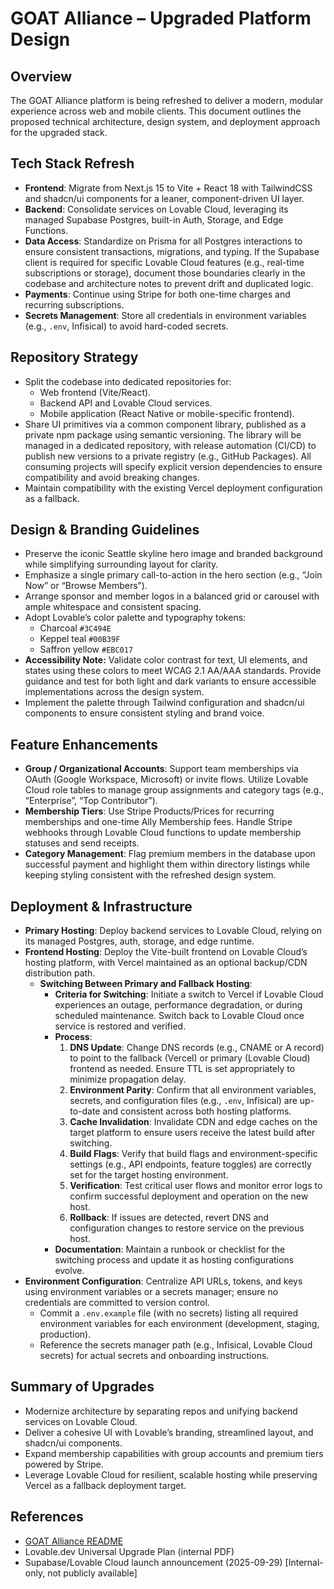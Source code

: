 # GOAT Alliance – Upgraded Platform Design

## Overview
The GOAT Alliance platform is being refreshed to deliver a modern, modular experience across web and mobile clients. This document outlines the proposed technical architecture, design system, and deployment approach for the upgraded stack.

## Tech Stack Refresh
- **Frontend**: Migrate from Next.js 15 to Vite + React 18 with TailwindCSS and shadcn/ui components for a leaner, component-driven UI layer.
- **Backend**: Consolidate services on Lovable Cloud, leveraging its managed Supabase Postgres, built-in Auth, Storage, and Edge Functions.
- **Data Access**: Standardize on Prisma for all Postgres interactions to ensure consistent transactions, migrations, and typing. If the Supabase client is required for specific Lovable Cloud features (e.g., real-time subscriptions or storage), document those boundaries clearly in the codebase and architecture notes to prevent drift and duplicated logic.
- **Payments**: Continue using Stripe for both one-time charges and recurring subscriptions.
- **Secrets Management**: Store all credentials in environment variables (e.g., `.env`, Infisical) to avoid hard-coded secrets.

## Repository Strategy
- Split the codebase into dedicated repositories for:
  - Web frontend (Vite/React).
  - Backend API and Lovable Cloud services.
  - Mobile application (React Native or mobile-specific frontend).
- Share UI primitives via a common component library, published as a private npm package using semantic versioning. The library will be managed in a dedicated repository, with release automation (CI/CD) to publish new versions to a private registry (e.g., GitHub Packages). All consuming projects will specify explicit version dependencies to ensure compatibility and avoid breaking changes.
- Maintain compatibility with the existing Vercel deployment configuration as a fallback.

## Design & Branding Guidelines
- Preserve the iconic Seattle skyline hero image and branded background while simplifying surrounding layout for clarity.
- Emphasize a single primary call-to-action in the hero section (e.g., “Join Now” or “Browse Members”).
- Arrange sponsor and member logos in a balanced grid or carousel with ample whitespace and consistent spacing.
- Adopt Lovable’s color palette and typography tokens:
  - Charcoal `#3C494E`
  - Keppel teal `#00B39F`
  - Saffron yellow `#EBC017`
- **Accessibility Note:** Validate color contrast for text, UI elements, and states using these colors to meet WCAG 2.1 AA/AAA standards. Provide guidance and test for both light and dark variants to ensure accessible implementations across the design system.
- Implement the palette through Tailwind configuration and shadcn/ui components to ensure consistent styling and brand voice.

## Feature Enhancements
- **Group / Organizational Accounts**: Support team memberships via OAuth (Google Workspace, Microsoft) or invite flows. Utilize Lovable Cloud role tables to manage group assignments and category tags (e.g., “Enterprise”, “Top Contributor”).
- **Membership Tiers**: Use Stripe Products/Prices for recurring memberships and one-time Ally Membership fees. Handle Stripe webhooks through Lovable Cloud functions to update membership statuses and send receipts.
- **Category Management**: Flag premium members in the database upon successful payment and highlight them within directory listings while keeping styling consistent with the refreshed design system.

## Deployment & Infrastructure
- **Primary Hosting**: Deploy backend services to Lovable Cloud, relying on its managed Postgres, auth, storage, and edge runtime.
- **Frontend Hosting**: Deploy the Vite-built frontend on Lovable Cloud’s hosting platform, with Vercel maintained as an optional backup/CDN distribution path.
  - **Switching Between Primary and Fallback Hosting**:
    - **Criteria for Switching**: Initiate a switch to Vercel if Lovable Cloud experiences an outage, performance degradation, or during scheduled maintenance. Switch back to Lovable Cloud once service is restored and verified.
    - **Process**:
      1. **DNS Update**: Change DNS records (e.g., CNAME or A record) to point to the fallback (Vercel) or primary (Lovable Cloud) frontend as needed. Ensure TTL is set appropriately to minimize propagation delay.
      2. **Environment Parity**: Confirm that all environment variables, secrets, and configuration files (e.g., `.env`, Infisical) are up-to-date and consistent across both hosting platforms.
      3. **Cache Invalidation**: Invalidate CDN and edge caches on the target platform to ensure users receive the latest build after switching.
      4. **Build Flags**: Verify that build flags and environment-specific settings (e.g., API endpoints, feature toggles) are correctly set for the target hosting environment.
      5. **Verification**: Test critical user flows and monitor error logs to confirm successful deployment and operation on the new host.
      6. **Rollback**: If issues are detected, revert DNS and configuration changes to restore service on the previous host.
    - **Documentation**: Maintain a runbook or checklist for the switching process and update it as hosting configurations evolve.
- **Environment Configuration**: Centralize API URLs, tokens, and keys using environment variables or a secrets manager; ensure no credentials are committed to version control.
  - Commit a `.env.example` file (with no secrets) listing all required environment variables for each environment (development, staging, production).
  - Reference the secrets manager path (e.g., Infisical, Lovable Cloud secrets) for actual secrets and onboarding instructions.

## Summary of Upgrades
- Modernize architecture by separating repos and unifying backend services on Lovable Cloud.
- Deliver a cohesive UI with Lovable’s branding, streamlined layout, and shadcn/ui components.
- Expand membership capabilities with group accounts and premium tiers powered by Stripe.
- Leverage Lovable Cloud for resilient, scalable hosting while preserving Vercel as a fallback deployment target.

## References
- [GOAT Alliance README](../README.md)
- Lovable.dev Universal Upgrade Plan (internal PDF)
- Supabase/Lovable Cloud launch announcement (2025-09-29) [Internal-only, not publicly available]
